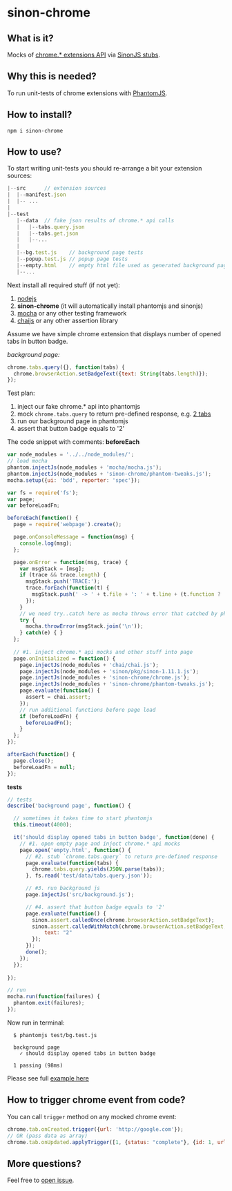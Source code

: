 # sinon-chrome
## What is it?
Mocks of [chrome.* extensions API](https://developer.chrome.com/extensions) via [SinonJS stubs](http://sinonjs.org/docs/#stubs).

## Why this is needed?
To run unit-tests of chrome extensions with [PhantomJS](http://phantomjs.org).

## How to install?
````
npm i sinon-chrome
````

## How to use?
To start writing unit-tests you should re-arrange a bit your extension sources:
````js
|--src      // extension sources
|  |--manifest.json
|  |-- ...
|   
|--test
   |--data  // fake json results of chrome.* api calls
   |   |--tabs.query.json
   |   |--tabs.get.json
   |   |--...
   |
   |--bg.test.js    // background page tests
   |--popup.test.js // popup page tests
   |--empty.html    // empty html file used as generated background page
   |--...
````

Next install all required stuff (if not yet):

1. [nodejs](http://nodejs.org)
2. **sinon-chrome** (it will automatically install phantomjs and sinonjs)
3. [mocha](http://mochajs.org) or any other testing framework
4. [chaijs](http://chaijs.com) or any other assertion library

Assume we have simple chrome extension that displays number of opened tabs in button badge.  

*background page:*
````js
chrome.tabs.query({}, function(tabs) {
  chrome.browserAction.setBadgeText({text: String(tabs.length)});
});
````
Test plan:  
1. inject our fake chrome.* api into phantomjs  
2. mock `chrome.tabs.query` to return pre-defined response, e.g. [2 tabs](/example/test/data/tabs.query.json)  
3. run our background page in phantomjs  
4. assert that button badge equals to '2'  

The code snippet with comments:
**beforeEach**
````js
var node_modules = '../../node_modules/';
// load mocha
phantom.injectJs(node_modules + 'mocha/mocha.js');
phantom.injectJs(node_modules + 'sinon-chrome/phantom-tweaks.js');
mocha.setup({ui: 'bdd', reporter: 'spec'});

var fs = require('fs');
var page;
var beforeLoadFn;

beforeEach(function() {
  page = require('webpage').create();

  page.onConsoleMessage = function(msg) {
    console.log(msg);
  };

  page.onError = function(msg, trace) {
    var msgStack = [msg];
    if (trace && trace.length) {
      msgStack.push('TRACE:');
      trace.forEach(function(t) {
        msgStack.push(' -> ' + t.file + ': ' + t.line + (t.function ? ' (in function "' + t.function +'")' : ''));
      });
    }
    // we need try..catch here as mocha throws error that catched by phantom.onError
    try {
      mocha.throwError(msgStack.join('\n'));
    } catch(e) { }
  };
  
  // #1. inject chrome.* api mocks and other stuff into page
  page.onInitialized = function() {
    page.injectJs(node_modules + 'chai/chai.js');
    page.injectJs(node_modules + 'sinon/pkg/sinon-1.11.1.js');
    page.injectJs(node_modules + 'sinon-chrome/chrome.js');
    page.injectJs(node_modules + 'sinon-chrome/phantom-tweaks.js');
    page.evaluate(function() {
      assert = chai.assert;
    });
    // run additional functions before page load
    if (beforeLoadFn) {
      beforeLoadFn();
    }
  };
});

afterEach(function() {
  page.close();
  beforeLoadFn = null;
});
````

**tests**
````js
// tests
describe('background page', function() {

  // sometimes it takes time to start phantomjs
  this.timeout(4000);

  it('should display opened tabs in button badge', function(done) {
    // #1. open empty page and inject chrome.* api mocks
    page.open('empty.html', function() {
      // #2. stub `chrome.tabs.query` to return pre-defined response
      page.evaluate(function(tabs) {
        chrome.tabs.query.yields(JSON.parse(tabs));
      }, fs.read('test/data/tabs.query.json'));

      // #3. run background js
      page.injectJs('src/background.js');

      // #4. assert that button badge equals to '2'
      page.evaluate(function() {
        sinon.assert.calledOnce(chrome.browserAction.setBadgeText);
        sinon.assert.calledWithMatch(chrome.browserAction.setBadgeText, {
            text: "2"
        });
      });
      done();
    });
  });
  
});

// run
mocha.run(function(failures) {
  phantom.exit(failures);
});

````
Now run in terminal:
````
  $ phantomjs test/bg.test.js
  
  background page
    ✓ should display opened tabs in button badge

  1 passing (98ms)
````
Please see full [example here](/example)

## How to trigger chrome event from code?
You can call `trigger` method on any mocked chrome event:
````js
chrome.tab.onCreated.trigger({url: 'http://google.com'});
// OR (pass data as array)
chrome.tab.onUpdated.applyTrigger([1, {status: "complete"}, {id: 1, url: 'http://google.com'}]);
````

## More questions?
Feel free to [open issue](https://github.com/vitalets/sinon-chrome/issues).

